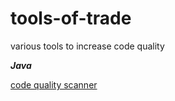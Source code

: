 # tools-of-trade
various tools to increase code quality

***Java***

[code quality scanner](http://errorprone.info/)

